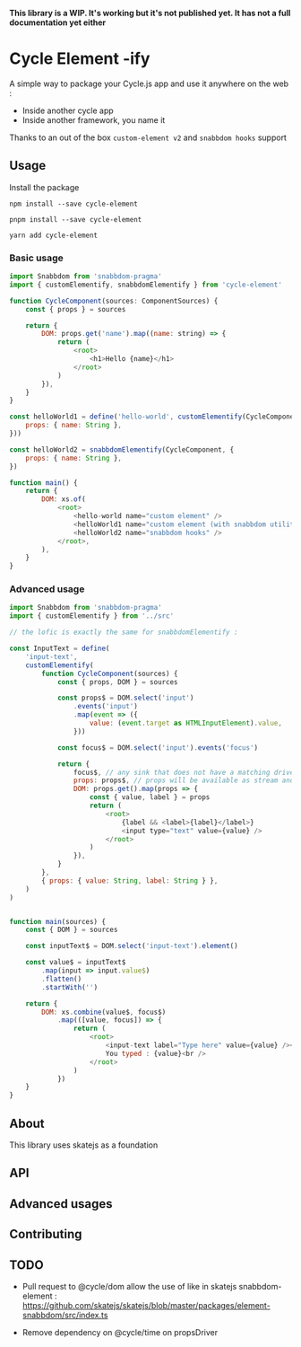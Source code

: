 **This library is a WIP. It's working but it's not published yet. It has not a full documentation yet either**

# Cycle Element -ify

A simple way to package your Cycle.js app and use it anywhere on the web :

- Inside another cycle app
- Inside another framework, you name it

Thanks to an out of the box `custom-element v2` and `snabbdom hooks` support

## Usage

Install the package

`npm install --save cycle-element`

`pnpm install --save cycle-element`

`yarn add cycle-element`

### Basic usage

```javascript
import Snabbdom from 'snabbdom-pragma'
import { customElementify, snabbdomElementify } from 'cycle-element'

function CycleComponent(sources: ComponentSources) {
	const { props } = sources

	return {
		DOM: props.get('name').map((name: string) => {
			return (
				<root>
					<h1>Hello {name}</h1>
				</root>
			)
		}),
	}
}

const helloWorld1 = define('hello-world', customElementify(CycleComponent, {
	props: { name: String },
}))

const helloWorld2 = snabbdomElementify(CycleComponent, {
	props: { name: String },
})

function main() {
	return {
		DOM: xs.of(
			<root>
				<hello-world name="custom element" />
				<helloWorld1 name="custom element (with snabbdom utility function)" />
				<helloWorld2 name="snabbdom hooks" />
			</root>,
		),
	}
}
```

### Advanced usage

```javascript
import Snabbdom from 'snabbdom-pragma'
import { customElementify } from '../src'

// the lofic is exactly the same for snabbdomElementify :

const InputText = define(
    'input-text',
    customElementify(
        function CycleComponent(sources) {
            const { props, DOM } = sources

            const props$ = DOM.select('input')
                .events('input')
                .map(event => ({
                    value: (event.target as HTMLInputElement).value,
                }))

            const focus$ = DOM.select('input').events('focus')

            return {
                focus$, // any sink that does not have a matching driver will be available on the instance
                props: props$, // props will be available as stream and as value on the instance
                DOM: props.get().map(props => {
                    const { value, label } = props
                    return (
                        <root>
                            {label && <label>{label}</label>}
                            <input type="text" value={value} />
                        </root>
                    )
                }),
            }
        },
        { props: { value: String, label: String } },
    )
)


function main(sources) {
    const { DOM } = sources

    const inputText$ = DOM.select('input-text').element()

    const value$ = inputText$
    	.map(input => input.value$)
    	.flatten()
    	.startWith('')

    return {
        DOM: xs.combine(value$, focus$)
            .map(([value, focus]) => {
                return (
				    <root>
                        <input-text label="Type here" value={value} /><br />
                 		You typed : {value}<br />
                    </root>
                )
            })
    }
}

```

## About

This library uses skatejs as a foundation

## API

## Advanced usages

## Contributing

## TODO

- Pull request to @cycle/dom allow the use of <root> like in skatejs snabbdom-element : https://github.com/skatejs/skatejs/blob/master/packages/element-snabbdom/src/index.ts

- Remove dependency on @cycle/time on propsDriver
